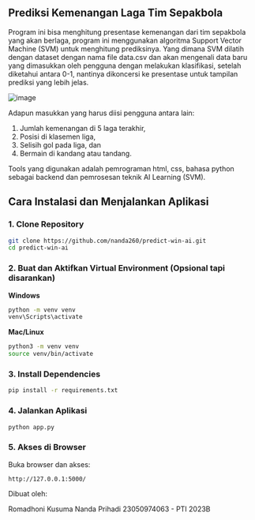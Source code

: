 ## Prediksi Kemenangan Laga Tim Sepakbola
Program ini bisa menghitung presentase kemenangan dari tim sepakbola yang akan berlaga, 
program ini menggunakan algoritma Support Vector Machine (SVM) untuk menghitung prediksinya. 
Yang dimana SVM dilatih dengan dataset dengan nama file data.csv dan akan mengenali data baru yang dimasukkan oleh pengguna dengan melakukan klasifikasi, setelah diketahui antara 0-1, nantinya dikoncersi ke presentase untuk tampilan prediksi yang lebih jelas.


![image](https://github.com/user-attachments/assets/f018c3df-f76f-4078-9416-025d70e30d74)



Adapun masukkan yang harus diisi pengguna antara lain:

1. Jumlah kemenangan di 5 laga terakhir,
2. Posisi di klasemen liga,
3. Selisih gol pada liga, dan
4. Bermain di kandang atau tandang.
   
Tools yang digunakan adalah pemrograman html, css, bahasa python sebagai backend dan pemrosesan teknik AI Learning (SVM).




## Cara Instalasi dan Menjalankan Aplikasi

### 1. Clone Repository

```bash
git clone https://github.com/nanda260/predict-win-ai.git
cd predict-win-ai
```

### 2. Buat dan Aktifkan Virtual Environment (Opsional tapi disarankan)

**Windows**

```bash
python -m venv venv
venv\Scripts\activate
```

**Mac/Linux**

```bash
python3 -m venv venv
source venv/bin/activate
```

### 3. Install Dependencies

```bash
pip install -r requirements.txt
```

### 4. Jalankan Aplikasi

```bash
python app.py
```

### 5. Akses di Browser

Buka browser dan akses:
```
http://127.0.0.1:5000/
```



Dibuat oleh:

Romadhoni Kusuma Nanda Prihadi
23050974063 - PTI 2023B

